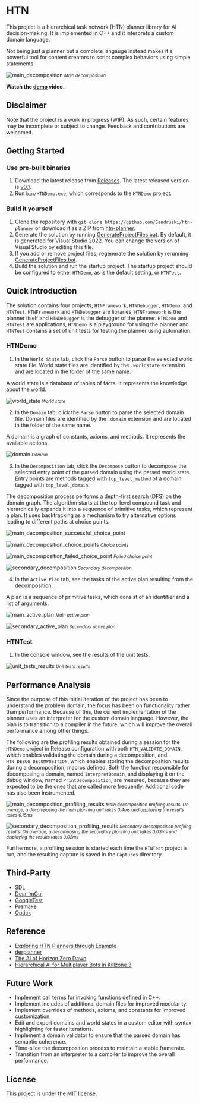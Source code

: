 # HTN
This project is a hierarchical task network (HTN) planner library for AI decision-making. It is implemented in C++ and it interprets a custom domain language.

Not being just a planner but a complete langauge instead makes it a powerful tool for content creators to script complex behaviors using simple statements.

![main_decomposition](https://github.com/Sandruski/htn-planner/blob/main/docs/images/main_decomposition.png)
<small>*Main decomposition*</small>

**Watch the [demo](https://github.com/Sandruski/htn-planner/tree/main/docs/videos/demo.mp4) video.**

## Disclaimer
Note that the project is a work in progress (WIP). As such, certain features may be incomplete or subject to change. Feedback and contributions are welcomed.

## Getting Started

### Use pre-built binaries
1. Download the latest release from [Releases](https://github.com/Sandruski/htn-planner/releases). The latest released version is [v0.1](https://github.com/Sandruski/htn-planner/releases/tag/v0.1).
2. Run `bin/HTNDemo.exe`, which corresponds to the `HTNDemo` project.

### Build it yourself
1. Clone the repository with `git clone https://github.com/Sandruski/htn-planner` or download it as a ZIP from [htn-planner](https://github.com/Sandruski/htn-planner).
2. Generate the solution by running [GenerateProjectFiles.bat](https://github.com/Sandruski/htn-planner/blob/main/GenerateProjectFiles.bat). By default, it is generated for Visual Studio 2022. You can change the version of Visual Studio by editing this file.
3. If you add or remove project files, regenerate the solution by rerunning [GenerateProjectFiles.bat](https://github.com/Sandruski/htn-planner/blob/main/GenerateProjectFiles.bat).
4. Build the solution and run the startup project. The startup project should be configured to either `HTNDemo`, as is the default setting, or `HTNTest`.

## Quick Introduction
The solution contains four projects, `HTNFramework`, `HTNDebugger`, `HTNDemo`, and `HTNTest`. `HTNFramework` and `HTNDebugger` are libraries, `HTNFramework` is the planner itself and `HTNDebugger` is the debugger of the planner. `HTNDemo` and `HTNTest` are applications, `HTNDemo` is a playground for using the planner and `HTNTest` contains a set of unit tests for testing the planner using automation.

### HTNDemo
1. In the `World State` tab, click the `Parse` button to parse the selected world state file. World state files are identified by the `.worldstate` extension and are located in the folder of the same name.

A world state is a database of tables of facts. It represents the knowledge about the world.

![world_state](https://github.com/Sandruski/htn-planner/blob/main/docs/images/world_state.png)
<small>*World state*</small>

2. In the `Domain` tab, click the `Parse` button to parse the selected domain file. Domain files are identified by the `.domain` extension and are located in the folder of the same name.

A domain is a graph of constants, axioms, and methods. It represents the available actions.

![domain](https://github.com/Sandruski/htn-planner/blob/main/docs/images/domain.png)
<small>*Domain*</small>

3. In the `Decomposition` tab, click the `Decompose` button to decompose the selected entry point of the parsed domain using the parsed world state. Entry points are methods tagged with `top_level_method` of a domain tagged with `top_level_domain`.

The decomposition process performs a depth-first search (DFS) on the domain graph. The algorithm starts at the top-level compound task and hierarchically expands it into a sequence of primitive tasks, which represent a plan. It uses backtracking as a mechanism to try alternative options leading to different paths at choice points.

![main_decomposition_successful_choice_point](https://github.com/Sandruski/htn-planner/blob/main/docs/images/main_decomposition_successful_choice_point.png "Successful choice point. The Main decomposition had to backtrack 4 times to find the successful path")

![main_decomposition_choice_points](https://github.com/Sandruski/htn-planner/blob/main/docs/images/main_decomposition_choice_points.png)
<small>*Choice points*</small>

![main_decomposition_failed_choice_point](https://github.com/Sandruski/htn-planner/blob/main/docs/images/main_decomposition_failed_choice_point.png)
<small>*Failed choice point*</small>

![secondary_decomposition](https://github.com/Sandruski/htn-planner/blob/main/docs/images/secondary_decomposition.png)
<small>*Secondary decomposition*</small>

4. In the `Active Plan` tab, see the tasks of the active plan resulting from the decomposition.

A plan is a sequence of primitive tasks, which consist of an identifier and a list of arguments.

![main_active_plan](https://github.com/Sandruski/htn-planner/blob/main/docs/images/main_active_plan.png)
<small>*Main active plan*</small>

![secondary_active_plan](https://github.com/Sandruski/htn-planner/blob/main/docs/images/secondary_active_plan.png)
<small>*Secondary active plan*</small>

### HTNTest
1. In the console window, see the results of the unit tests.

![unit_tests_results](https://github.com/Sandruski/htn-planner/blob/main/docs/images/unit_tests_results.png)
<small>*Unit tests results*</small>

## Performance Analysis

Since the purpose of this initial iteration of the project has been to understand the problem domain, the focus has been on functionality rather than performance. Because of this, the current implementation of the planner uses an interpreter for the custom domain language. However, the plan is to transition to a compiler in the future, which will improve the overall performance among other things.

The following are the profiling results obtained during a session for the `HTNDemo` project in Release configuration with both `HTN_VALIDATE_DOMAIN`, which enables validating the domain during a decomposition, and `HTN_DEBUG_DECOMPOSITION`, which enables storing the decomposition results during a decomposition, macros defined. Both the function responsible for decomposing a domain, named `InterpretDomain`, and displaying it on the debug window, named `PrintDecomposition`, are mesured, because they are expected to be the ones that are called more frequently. Additional code has also been instrumented.

![main_decomposition_profiling_results](https://github.com/Sandruski/htn-planner/blob/main/docs/images/main_decomposition_profiling_results.png)
<small>*Main decomposition profiling results. On average, a decomposing the main planning unit takes 0.4ms and displaying the results takes 0.15ms*</small>

![secondary_decomposition_profiling_results](https://github.com/Sandruski/htn-planner/blob/main/docs/images/secondary_decomposition_profiling_results.png)
<small>*Secondary decomposition profiling results. On average, a decomposing the secondary planning unit takes 0.03ms and displaying the results takes 0.02ms*</small>

Furthermore, a profiling session is started each time the `HTNTest` project is run, and the resulting capture is saved in the `Captures` directory.

## Third-Party
- [SDL](https://www.libsdl.org/)
- [Dear ImGui](https://github.com/ocornut/imgui)
- [GoogleTest](https://google.github.io/googletest/)
- [Premake](https://premake.github.io/)
- [Optick](https://github.com/bombomby/optick)

## Reference
- [Exploring HTN Planners
through Example](https://www.gameaipro.com/GameAIPro/GameAIPro_Chapter12_Exploring_HTN_Planners_through_Example.pdf)
- [derplanner](https://github.com/alexshafranov/derplanner)
- [The AI of Horizon Zero Dawn](https://www.guerrilla-games.com/read/the-ai-of-horizon-zero-dawn)
- [Hierarchical AI for Multiplayer
Bots in Killzone 3](https://www.gameaipro.com/GameAIPro/GameAIPro_Chapter29_Hierarchical_AI_for_Multiplayer_Bots_in_Killzone_3.pdf)

## Future Work
- Implement call terms for invoking functions defined in C++.
- Implement includes of additional domain files for improved modularity.
- Implement overrides of methods, axioms, and constants for improved customization.
- Edit and export domains and world states in a custom editor with syntax highlighting for faster iterations.
- Implement a domain validator to ensure that the parsed domain has semantic coherence.
- Time-slice the decomposition process to maintain a stable framerate.
- Transition from an interpreter to a compiler to improve the overall performance.

## License
This project is under the [MIT license](https://github.com/Sandruski/htn-planner/blob/main/LICENSE).
